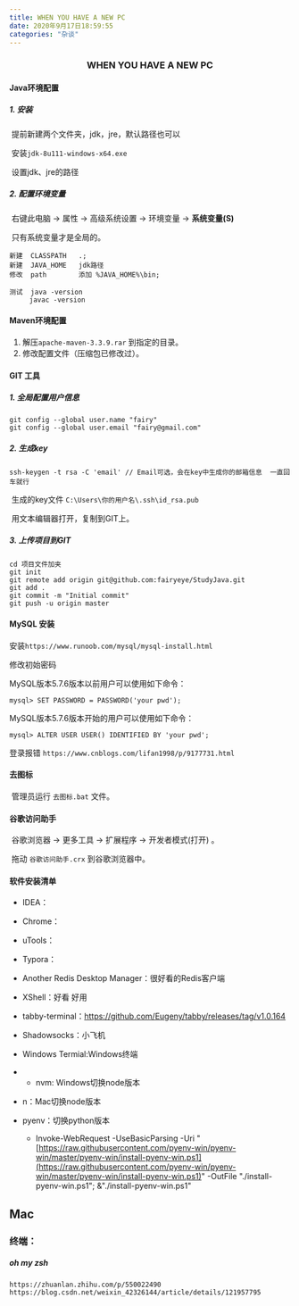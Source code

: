 ```yaml
---
title: WHEN YOU HAVE A NEW PC
date: 2020年9月17日18:59:55
categories: "杂谈"
---
```

###  <center> WHEN YOU HAVE A NEW PC</center>

#### Java环境配置

##### 1. 安装

​	提前新建两个文件夹，jdk，jre，默认路径也可以

​	安装`jdk-8u111-windows-x64.exe`

​	设置jdk、jre的路径

##### 2. 配置环境变量

​	右键此电脑 -> 属性 -> 高级系统设置 -> 环境变量 ->  **系统变量(S)**

​	只有系统变量才是全局的。

```
新建	CLASSPATH	.;
新建	JAVA_HOME	jdk路径
修改	path		添加 %JAVA_HOME%\bin;

测试	java -version
	 javac -version	
```

#### Maven环境配置

1. 解压`apache-maven-3.3.9.rar` 到指定的目录。
2. 修改配置文件（压缩包已修改过）。

#### GIT 工具

##### 1. 全局配置用户信息

```
git config --global user.name "fairy"
git config --global user.email "fairy@gmail.com"
```

##### 2. 生成key

```
ssh-keygen -t rsa -C 'email' // Email可选，会在key中生成你的邮箱信息  一直回车就行
```

​	生成的key文件  `C:\Users\你的用户名\.ssh\id_rsa.pub`

​	用文本编辑器打开，复制到GIT上。

#####  3. 上传项目到GIT

```
cd 项目文件加夹
git init
git remote add origin git@github.com:fairyeye/StudyJava.git
git add .
git commit -m "Initial commit"
git push -u origin master
```

#### MySQL 安装

安装`https://www.runoob.com/mysql/mysql-install.html`

修改初始密码

MySQL版本5.7.6版本以前用户可以使用如下命令：

```
mysql> SET PASSWORD = PASSWORD('your pwd'); 
```
MySQL版本5.7.6版本开始的用户可以使用如下命令：
```
mysql> ALTER USER USER() IDENTIFIED BY 'your pwd';
```


登录报错 `https://www.cnblogs.com/lifan1998/p/9177731.html`

#### 去图标

​	管理员运行  `去图标.bat` 文件。

#### 谷歌访问助手

​	谷歌浏览器 -> 更多工具 -> 扩展程序 -> 开发者模式(打开) 。

​	拖动 `谷歌访问助手.crx` 到谷歌浏览器中。

#### 软件安装清单

- IDEA：

- Chrome：

- uTools：

- Typora：

- Another Redis Desktop Manager：很好看的Redis客户端

- XShell：好看 好用

-  tabby-terminal：https://github.com/Eugeny/tabby/releases/tag/v1.0.164

- Shadowsocks：小飞机

- Windows Termial:Windows终端
- -   nvm: Windows切换node版本
-   n：Mac切换node版本
-   pyenv：切换python版本
    -   Invoke-WebRequest -UseBasicParsing -Uri "[https://raw.githubusercontent.com/pyenv-win/pyenv-win/master/pyenv-win/install-pyenv-win.ps1](https://raw.githubusercontent.com/pyenv-win/pyenv-win/master/pyenv-win/install-pyenv-win.ps1)" -OutFile "./install-pyenv-win.ps1"; &"./install-pyenv-win.ps1"



## Mac

### 终端：

##### oh my zsh
```
https://zhuanlan.zhihu.com/p/550022490
https://blog.csdn.net/weixin_42326144/article/details/121957795
```

